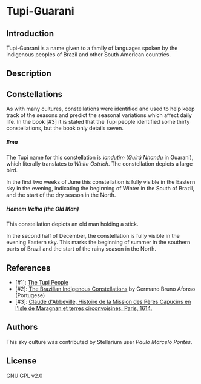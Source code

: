 # Tupi-Guarani

## Introduction

Tupi-Guarani is a name given to a family of languages spoken by the indigenous peoples of Brazil and other South American countries.

## Description

## Constellations

As with many cultures, constellations were identified and used to help keep track of the seasons and predict the seasonal variations which affect daily life. In the book [#3] it is stated that the Tupi people identified some thirty constellations, but the book only details seven.

##### Ema

The Tupi name for this constellation is *Iandutim* (*Guirá Nhandu* in Guarani), which literally translates to *White Ostrich*. The constellation depicts a large bird.

In the first two weeks of June this constellation is fully visible in the Eastern sky in the evening, indicating the beginning of Winter in the South of Brazil, and the start of the dry season in the North.

##### Homem Velho (the Old Man)

This constellation depicts an old man holding a stick.

In the second half of December, the constellation is fully visible in the evening Eastern sky. This marks the beginning of summer in the southern parts of Brazil and the start of the rainy season in the North.

## References

 - [#1]: [The Tupi People](http://en.wikipedia.org/wiki/Tupi_people)
 - [#2]: [The Brazilian Indigenous Constellations](http://www.telescopiosnaescola.pro.br/indigenas.pdf) by Germano Bruno Afonso (Portugese)
 - [#3]: [Claude d'Abbeville, Histoire de la Mission des Pères Capucins en l'Isle de Maragnan et terres circonvoisines. Paris, 1614.](http://gallica.bnf.fr/ark:/12148/btv1b86057861)

## Authors

This sky culture was contributed by Stellarium user *Paulo Marcelo Pontes*.

## License

GNU GPL v2.0
